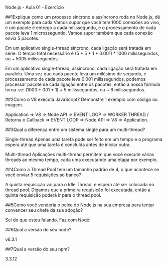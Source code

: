 Node.js - Aula 01 - Exercício

##1Explique como um processo síncrono e assíncrono roda no Node.js, dê um exemplo para cada
Vamos supor que você tem 1000 conexões ao vivo, e um pacote é entrego a cada milissegundo, e o processamento de cada pacote leva 1 microssegundo. Vamos supor também que cada conexão envia 5 pacotes.

Em um aplicativo single-thread síncrono, cada ligação será tratada em série. O tempo total necessário é (5 + 5 * 1 * 0.001) * 1000 milissegundos, ou ~ 5005 milissegundos.

Em um aplicativo single-thread, assíncrono, cada ligação será tratada em paralelo. Uma vez que cada pacote leva um milésimo de segundo, e processamento de cada pacote leva 0.001 milissegundos, podemos processar pacote de cada ligação entre os pacotes, então a nossa fórmula torna-se: (1000 * 001 * 1) + 5 milissegundos, ou ~ 6 milissegundos.

##2Como o V8 executa JavaScript? Demonstre 1 exemplo com código ou imagem.


Application => V8 => Node API => EVENT LOOP => WORKER THREAD / Retorna o Callback => EVENT LOOP => Node API => V8 => Application.


##3Qual a diferença entre um sistema single para um multi-thread?


Single-thread Apenas uma tarefa pode ser feito em um tempo e o programa espera até que uma tarefa é concluída antes de iniciar outra.

Multi-thread Aplicações multi-thread permitem que você execute várias threads ao mesmo tempo, cada uma executando uma etapa por exemplo.



##4Como a Thread Pool tem um tamanho padrão de 4, o que acontece se você enviar 5 requisições ao banco?


A quinta requisição vai para o Idle Thread, e espera até ser colocada no thread pool. Digamos que a primeira requisição foi executada, então a quinta requisição poderá ir para o thread pool.

##5Como você venderia o peixe do Node.js na sua empresa para tentar convencer seu chefe da sua adoção?

Sei do que estou falando. Faz com Node!

##6Qual a versão do seu node?

v6.3.1

##7Qual a versão do seu npm?

3.3.12
